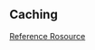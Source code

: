 ## Caching

[Reference Rosource](https://edgemesh.com/blog/difference-between-server-side-caching-and-client-side-caching-and-which-is-good-for-your-website)
